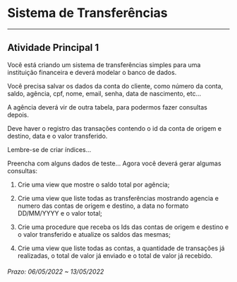 # Sistema de Transferências  

---  

## Atividade Principal 1  

Você está criando um sistema de transferências simples para uma instituição financeira e deverá modelar o banco de dados.  

Você precisa salvar os dados da conta do cliente, como número da conta, saldo, agência, cpf, nome, email, senha, data de nascimento, etc...  

A agência deverá vir de outra tabela, para podermos fazer consultas depois.  

Deve haver o registro das transações contendo o id da conta de origem e destino, data e o valor transferido.  

Lembre-se de criar índices...  

Preencha com alguns dados de teste... Agora você deverá gerar algumas consultas:  

1) Crie uma view que mostre o saldo total por agência;  

2) Crie uma view que liste todas as transferências mostrando agencia e numero das contas de origem e destino, a data no formato DD/MM/YYYY e o valor total;  

3) Crie uma procedure que receba os Ids das contas de origem e destino e o valor transferido e atualize os saldos das mesmas;  

4) Crie uma view que liste todas as contas, a quantidade de transações já realizadas, o total de valor já enviado e o total de valor já recebido.  

###### Prazo: 06/05/2022 ~ 13/05/2022  
